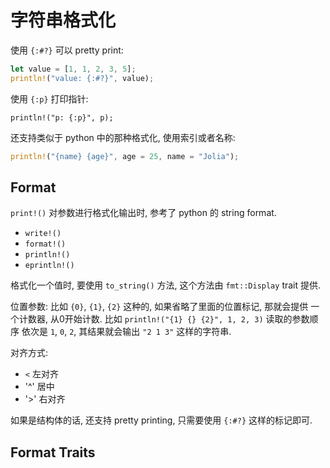 # 字符串格式化

使用 `{:#?}` 可以 pretty print:

```rust
let value = [1, 1, 2, 3, 5];
println!("value: {:#?}", value);
```

使用 `{:p}` 打印指针:

```rust, ignore
println!("p: {:p}", p);
```

还支持类似于 python 中的那种格式化, 使用索引或者名称:

```rust
println!("{name} {age}", age = 25, name = "Jolia");
```

## Format

`print!()` 对参数进行格式化输出时, 参考了 python 的 string format.

* `write!()`
* `format!()`
* `println!()`
* `eprintln!()`

格式化一个值时, 要使用 `to_string()` 方法, 这个方法由 `fmt::Display` trait 提供.

位置参数: 比如 `{0}`, `{1}`, `{2}` 这种的, 如果省略了里面的位置标记, 那就会提供
一个计数器, 从0开始计数. 比如 `println!("{1} {} {2}", 1, 2, 3)` 读取的参数顺序
依次是 `1`, `0`, `2`, 其结果就会输出 `"2 1 3"` 这样的字符串.

对齐方式:

* `<` 左对齐
* '^' 居中
* '>' 右对齐

如果是结构体的话, 还支持 pretty printing, 只需要使用 `{:#?}` 这样的标记即可.

## Format Traits